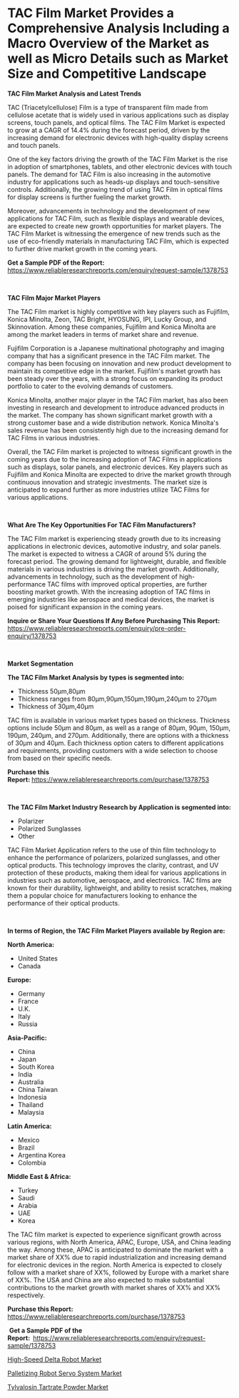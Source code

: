<p><h1>TAC Film Market Provides a Comprehensive Analysis Including a Macro Overview of the Market as well as Micro Details such as Market Size and Competitive Landscape</h1></p><p><strong>TAC Film Market Analysis and Latest Trends</strong></p>
<p><p>TAC (Triacetylcellulose) Film is a type of transparent film made from cellulose acetate that is widely used in various applications such as display screens, touch panels, and optical films. The TAC Film Market is expected to grow at a CAGR of 14.4% during the forecast period, driven by the increasing demand for electronic devices with high-quality display screens and touch panels.</p><p>One of the key factors driving the growth of the TAC Film Market is the rise in adoption of smartphones, tablets, and other electronic devices with touch panels. The demand for TAC Film is also increasing in the automotive industry for applications such as heads-up displays and touch-sensitive controls. Additionally, the growing trend of using TAC Film in optical films for display screens is further fueling the market growth.</p><p>Moreover, advancements in technology and the development of new applications for TAC Film, such as flexible displays and wearable devices, are expected to create new growth opportunities for market players. The TAC Film Market is witnessing the emergence of new trends such as the use of eco-friendly materials in manufacturing TAC Film, which is expected to further drive market growth in the coming years.</p></p>
<p><strong>Get a Sample PDF of the Report:&nbsp;</strong> <a href="https://www.reliableresearchreports.com/enquiry/request-sample/1378753">https://www.reliableresearchreports.com/enquiry/request-sample/1378753</a></p>
<p>&nbsp;</p>
<p><strong>TAC Film Major Market Players</strong></p>
<p><p>The TAC Film market is highly competitive with key players such as Fujifilm, Konica Minolta, Zeon, TAC Bright, HYOSUNG, IPI, Lucky Group, and Skinnovation. Among these companies, Fujifilm and Konica Minolta are among the market leaders in terms of market share and revenue.</p><p>Fujifilm Corporation is a Japanese multinational photography and imaging company that has a significant presence in the TAC Film market. The company has been focusing on innovation and new product development to maintain its competitive edge in the market. Fujifilm's market growth has been steady over the years, with a strong focus on expanding its product portfolio to cater to the evolving demands of customers.</p><p>Konica Minolta, another major player in the TAC Film market, has also been investing in research and development to introduce advanced products in the market. The company has shown significant market growth with a strong customer base and a wide distribution network. Konica Minolta's sales revenue has been consistently high due to the increasing demand for TAC Films in various industries.</p><p>Overall, the TAC Film market is projected to witness significant growth in the coming years due to the increasing adoption of TAC Films in applications such as displays, solar panels, and electronic devices. Key players such as Fujifilm and Konica Minolta are expected to drive the market growth through continuous innovation and strategic investments. The market size is anticipated to expand further as more industries utilize TAC Films for various applications.</p></p>
<p>&nbsp;</p>
<p><strong>What Are The Key Opportunities For TAC Film Manufacturers?</strong></p>
<p><p>The TAC Film market is experiencing steady growth due to its increasing applications in electronic devices, automotive industry, and solar panels. The market is expected to witness a CAGR of around 5% during the forecast period. The growing demand for lightweight, durable, and flexible materials in various industries is driving the market growth. Additionally, advancements in technology, such as the development of high-performance TAC films with improved optical properties, are further boosting market growth. With the increasing adoption of TAC films in emerging industries like aerospace and medical devices, the market is poised for significant expansion in the coming years.</p></p>
<p><strong>Inquire or Share Your Questions If Any Before Purchasing This Report:</strong> <a href="https://www.reliableresearchreports.com/enquiry/pre-order-enquiry/1378753">https://www.reliableresearchreports.com/enquiry/pre-order-enquiry/1378753</a></p>
<p>&nbsp;</p>
<p><strong>Market Segmentation</strong></p>
<p><strong>The TAC Film Market Analysis by types is segmented into:</strong></p>
<p><ul><li>Thickness 50μm,80μm</li><li>Thickness ranges from 80μm,90μm,150μm,190μm,240μm to 270μm</li><li>Thickness of 30μm,40μm</li></ul></p>
<p><p>TAC film is available in various market types based on thickness. Thickness options include 50μm and 80μm, as well as a range of 80μm, 90μm, 150μm, 190μm, 240μm, and 270μm. Additionally, there are options with a thickness of 30μm and 40μm. Each thickness option caters to different applications and requirements, providing customers with a wide selection to choose from based on their specific needs.</p></p>
<p><strong>Purchase this Report:&nbsp;</strong><a href="https://www.reliableresearchreports.com/purchase/1378753">https://www.reliableresearchreports.com/purchase/1378753</a></p>
<p>&nbsp;</p>
<p><strong>The TAC Film Market Industry Research by Application is segmented into:</strong></p>
<p><ul><li>Polarizer</li><li>Polarized Sunglasses</li><li>Other</li></ul></p>
<p><p>TAC Film Market Application refers to the use of thin film technology to enhance the performance of polarizers, polarized sunglasses, and other optical products. This technology improves the clarity, contrast, and UV protection of these products, making them ideal for various applications in industries such as automotive, aerospace, and electronics. TAC films are known for their durability, lightweight, and ability to resist scratches, making them a popular choice for manufacturers looking to enhance the performance of their optical products.</p></p>
<p>&nbsp;</p>
<p><strong>In terms of Region, the TAC Film Market Players available by Region are:</strong></p>
<p>
    <p> <strong> North America: </strong>
        <ul>
            <li>United States</li>
            <li>Canada</li>
        </ul>
        </p> 
    <p> <strong> Europe: </strong>
        <ul>
            <li>Germany</li>
            <li>France</li>
            <li>U.K.</li>
            <li>Italy</li>
            <li>Russia</li>
        </ul>
        </p> 
    <p> <strong> Asia-Pacific: </strong>
        <ul>
            <li>China</li>
            <li>Japan</li>
            <li>South Korea</li>
            <li>India</li>
            <li>Australia</li>
            <li>China Taiwan</li>
            <li>Indonesia</li>
            <li>Thailand</li>
            <li>Malaysia</li>
        </ul>
        </p> 
    <p> <strong> Latin America: </strong>
        <ul>
            <li>Mexico</li>
            <li>Brazil</li>
            <li>Argentina Korea</li>
            <li>Colombia</li>
        </ul>
        </p> 
    <p> <strong> Middle East & Africa: </strong>
        <ul>
            <li>Turkey</li>
            <li>Saudi</li>
            <li>Arabia</li>
            <li>UAE</li>
            <li>Korea</li>
        </ul>
    </p>
    </p>
<p><p>The TAC film market is expected to experience significant growth across various regions, with North America, APAC, Europe, USA, and China leading the way. Among these, APAC is anticipated to dominate the market with a market share of XX% due to rapid industrialization and increasing demand for electronic devices in the region. North America is expected to closely follow with a market share of XX%, followed by Europe with a market share of XX%. The USA and China are also expected to make substantial contributions to the market growth with market shares of XX% and XX% respectively.</p></p>
<p><strong>Purchase this Report: </strong><a href="https://www.reliableresearchreports.com/purchase/1378753">https://www.reliableresearchreports.com/purchase/1378753</a></p>
<p>&nbsp;<strong>Get a Sample PDF of the Report:&nbsp;&nbsp;</strong><a href="https://www.reliableresearchreports.com/enquiry/request-sample/1378753">https://www.reliableresearchreports.com/enquiry/request-sample/1378753</a></p>
<p><strong></strong></p>
<p><p><a href="https://view.publitas.com/reportprime-1/high-speed-delta-robot-market-research-report-reveals-the-latest-trends-and-opportunities-of-this-market-for-period-from-2023-2030/">High-Speed Delta Robot Market</a></p><p><a href="https://view.publitas.com/reportprime-1/palletizing-robot-servo-system-market-dynamics-2023-2030-also-about-its-market-trends-projections-and-opportunities/">Palletizing Robot Servo System Market</a></p><p><a href="https://view.publitas.com/reportprime-1/tylvalosin-tartrate-powder-market-research-report-the-key-to-successful-business-strategy-forecasted-for-period-from-2023-2030/">Tylvalosin Tartrate Powder Market</a></p></p>